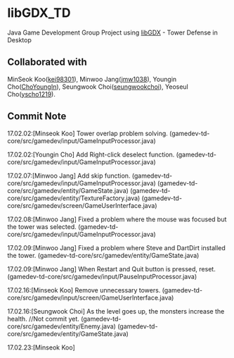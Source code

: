 # libGDX_TD
Java Game Development Group Project using [libGDX] - Tower Defense in Desktop


[libGDX]: https://libgdx.badlogicgames.com/

## Collaborated with
 MinSeok Koo([kei98301]), Minwoo Jang([jmw1038]), Youngin Cho([ChoYoungIn]), Seungwook Choi([seungwookchoi]), 
 Yeoseul Cho([yscho1219]).

[kei98301]: https://github.com/kei98301
[jmw1038]: https://github.com/jmw1038
[ChoYoungIn]: https://github.com/ChoYoungIn
[seungwookchoi]: https://github.com/seungwookchoi
[yscho1219]: https://github.com/yscho1219
## Commit Note
17.02.02:[Minseok Koo] Tower overlap problem solving. 
	(gamedev-td-core/src/gamedev/input/GameInputProcessor.java)

17.02.02:[Youngin Cho] Add Right-click deselect function. 
	(gamedev-td-core/src/gamedev/input/GameInputProcessor.java)

17.02.07:[Minwoo Jang] Add skip function. 
	(gamedev-td-core/src/gamedev/input/GameInputProcessor.java)
	(gamedev-td-core/src/gamedev/entity/GameState.java)
	(gamedev-td-core/src/gamedev/entity/TextureFactory.java)
	(gamedev-td-core/src/gamedev/screen/GameUserInterface.java)

17.02.08:[Minwoo Jang] Fixed a problem where the mouse was focused but the tower was selected. 
	(gamedev-td-core/src/gamedev/input/GameInputProcessor.java)

17.02.09:[Minwoo Jang] Fixed a problem where Steve and DartDirt installed the tower. 
	(gamedev-td-core/src/gamedev/entity/GameState.java)

17.02.09:[Minwoo Jang] When Restart and Quit button is pressed, reset.
	(gamedev-td-core/src/gamedev/input/PauseInputProcessor.java)
	
17.02.16:[Minseok Koo] Remove unnecessary towers.
	(gamedev-td-core/src/gamedev/input/screen/GameUserInterface.java)
	
17.02.16:[Seungwook Choi] As the level goes up, the monsters increase the health. //Not commit yet.
	(gamedev-td-core/src/gamedev/entity/Enemy.java)
	(gamedev-td-core/src/gamedev/entity/GameState.java)

17.02.23:[Minseok Koo]
